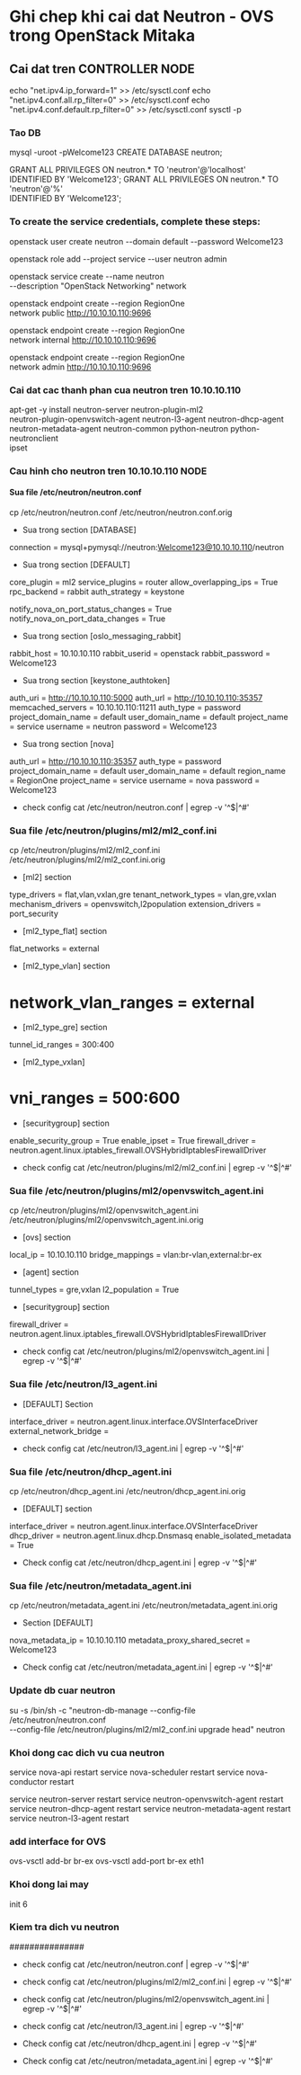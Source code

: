# Ghi chep khi cai dat Neutron - OVS trong OpenStack Mitaka

## Cai dat tren CONTROLLER NODE


echo "net.ipv4.ip_forward=1" >> /etc/sysctl.conf
echo "net.ipv4.conf.all.rp_filter=0" >> /etc/sysctl.conf
echo "net.ipv4.conf.default.rp_filter=0" >> /etc/sysctl.conf
sysctl -p 

### Tao DB

mysql -uroot -pWelcome123
CREATE DATABASE neutron;

GRANT ALL PRIVILEGES ON neutron.* TO 'neutron'@'localhost' \
  IDENTIFIED BY 'Welcome123';
GRANT ALL PRIVILEGES ON neutron.* TO 'neutron'@'%' \
  IDENTIFIED BY 'Welcome123';
  
###  To create the service credentials, complete these steps:

openstack user create neutron --domain default --password Welcome123

openstack role add --project service --user neutron admin

openstack service create --name neutron \
    --description "OpenStack Networking" network

openstack endpoint create --region RegionOne \
    network public http://10.10.10.110:9696

openstack endpoint create --region RegionOne \
    network internal http://10.10.10.110:9696

openstack endpoint create --region RegionOne \
    network admin http://10.10.10.110:9696

    
### Cai dat cac thanh phan cua neutron tren 10.10.10.110

apt-get -y install neutron-server neutron-plugin-ml2 \
    neutron-plugin-openvswitch-agent neutron-l3-agent neutron-dhcp-agent \
    neutron-metadata-agent neutron-common python-neutron python-neutronclient \
    ipset
    

### Cau hinh cho neutron tren 10.10.10.110 NODE
#### Sua file /etc/neutron/neutron.conf 

cp /etc/neutron/neutron.conf  /etc/neutron/neutron.conf.orig

- Sua trong section [DATABASE]

connection = mysql+pymysql://neutron:Welcome123@10.10.10.110/neutron

- Sua trong section [DEFAULT]

core_plugin = ml2
service_plugins = router
allow_overlapping_ips = True
rpc_backend = rabbit
auth_strategy = keystone

notify_nova_on_port_status_changes = True
notify_nova_on_port_data_changes = True


- Sua trong section [oslo_messaging_rabbit]

rabbit_host = 10.10.10.110
rabbit_userid = openstack
rabbit_password = Welcome123

- Sua trong section [keystone_authtoken]

auth_uri = http://10.10.10.110:5000
auth_url = http://10.10.10.110:35357
memcached_servers = 10.10.10.110:11211
auth_type = password
project_domain_name = default
user_domain_name = default
project_name = service
username = neutron
password = Welcome123


- Sua trong section [nova]

auth_url = http://10.10.10.110:35357
auth_type = password
project_domain_name = default
user_domain_name = default
region_name = RegionOne
project_name = service
username = nova
password = Welcome123



- check config 
cat /etc/neutron/neutron.conf | egrep -v '^$|^#'

### Sua file /etc/neutron/plugins/ml2/ml2_conf.ini

cp /etc/neutron/plugins/ml2/ml2_conf.ini /etc/neutron/plugins/ml2/ml2_conf.ini.orig

- [ml2] section

type_drivers = flat,vlan,vxlan,gre
tenant_network_types = vlan,gre,vxlan
mechanism_drivers = openvswitch,l2population
extension_drivers = port_security

- [ml2_type_flat] section

flat_networks = external

- [ml2_type_vlan] section
# network_vlan_ranges = external

- [ml2_type_gre] section

tunnel_id_ranges = 300:400

- [ml2_type_vxlan]
# vni_ranges = 500:600

- [securitygroup] section

enable_security_group = True
enable_ipset = True
firewall_driver = neutron.agent.linux.iptables_firewall.OVSHybridIptablesFirewallDriver


- check config 
cat /etc/neutron/plugins/ml2/ml2_conf.ini | egrep -v '^$|^#'


### Sua file /etc/neutron/plugins/ml2/openvswitch_agent.ini
cp /etc/neutron/plugins/ml2/openvswitch_agent.ini /etc/neutron/plugins/ml2/openvswitch_agent.ini.orig


- [ovs] section

local_ip = 10.10.10.110
bridge_mappings = vlan:br-vlan,external:br-ex

- [agent] section

tunnel_types = gre,vxlan
l2_population = True

- [securitygroup] section

firewall_driver = neutron.agent.linux.iptables_firewall.OVSHybridIptablesFirewallDriver

- check config 
cat /etc/neutron/plugins/ml2/openvswitch_agent.ini | egrep -v '^$|^#'


### Sua file /etc/neutron/l3_agent.ini

- [DEFAULT] Section

interface_driver = neutron.agent.linux.interface.OVSInterfaceDriver
external_network_bridge =

- check config 
cat /etc/neutron/l3_agent.ini | egrep -v '^$|^#'

### Sua file /etc/neutron/dhcp_agent.ini

cp /etc/neutron/dhcp_agent.ini /etc/neutron/dhcp_agent.ini.orig


- [DEFAULT] section 

interface_driver = neutron.agent.linux.interface.OVSInterfaceDriver
dhcp_driver = neutron.agent.linux.dhcp.Dnsmasq
enable_isolated_metadata = True

- Check config 
cat /etc/neutron/dhcp_agent.ini | egrep -v '^$|^#'

### Sua file /etc/neutron/metadata_agent.ini

cp /etc/neutron/metadata_agent.ini /etc/neutron/metadata_agent.ini.orig

- Section [DEFAULT]

nova_metadata_ip = 10.10.10.110
metadata_proxy_shared_secret = Welcome123

- Check config 
cat /etc/neutron/metadata_agent.ini | egrep -v '^$|^#'

### Update db cuar neutron 

su -s /bin/sh -c "neutron-db-manage --config-file /etc/neutron/neutron.conf \
  --config-file /etc/neutron/plugins/ml2/ml2_conf.ini upgrade head" neutron
  

### Khoi dong cac dich vu cua neutron

service nova-api restart
service nova-scheduler restart
service nova-conductor restart

service neutron-server restart
service neutron-openvswitch-agent restart
service neutron-dhcp-agent restart
service neutron-metadata-agent restart
service neutron-l3-agent restart



### add interface for OVS

ovs-vsctl add-br br-ex
ovs-vsctl add-port br-ex eth1



### Khoi dong lai may
init 6

### Kiem tra dich vu neutron




###############

- check config 
cat /etc/neutron/neutron.conf | egrep -v '^$|^#'

- check config 
cat /etc/neutron/plugins/ml2/ml2_conf.ini | egrep -v '^$|^#'

- check config 
cat /etc/neutron/plugins/ml2/openvswitch_agent.ini | egrep -v '^$|^#'

- check config 
cat /etc/neutron/l3_agent.ini | egrep -v '^$|^#'

- Check config 
cat /etc/neutron/dhcp_agent.ini | egrep -v '^$|^#'

- Check config 
cat /etc/neutron/metadata_agent.ini | egrep -v '^$|^#'






